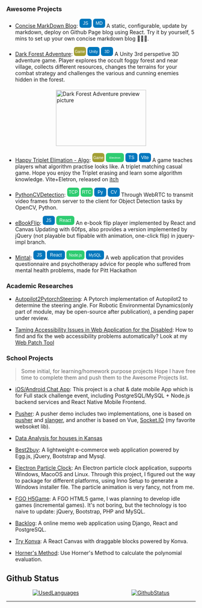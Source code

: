 ### Awesome Projects

- [Concise MarkDown Blog](https://github.com/623059008/ConciseMarkDownBlog): 
  <svg xmlns="http://www.w3.org/2000/svg" width="32" height="24">
    <rect x="0" y="0" rx="6" ry="6" width="32" height="24" fill="#0077BD"/>
    <text x="16" y="12" fill="#fff" font-family="Arial" font-size="12" text-anchor="middle" alignment-baseline="central">JS</text>
  </svg>
  <svg xmlns="http://www.w3.org/2000/svg" width="32" height="24">
    <rect x="0" y="0" rx="6" ry="6" width="32" height="24" fill="#0077BD"/>
    <text x="16" y="12" fill="#fff" font-family="Arial" font-size="12" text-anchor="middle" alignment-baseline="central">MD</text>
  </svg> 
  A static, configurable, update by markdown, deploy on Github Page blog using React. Try it by yourself, 5 mins to set up your own concise markdown blog 🚀🚀🚀.

<!-- <a href="https://github.com/623059008/ConciseMarkDownBlog"><img style="margin-left:20px" src="https://github-readme-stats-623059008.vercel.app/api/pin/?username=623059008&repo=ConciseMarkDownBlog" alt="Concise Markdown Blog Github repo thumbnail" /></a> -->



- [Dark Forest Adventure](https://temepst-666.itch.io/darkforestadventure): 
  <svg xmlns="http://www.w3.org/2000/svg" width="32" height="24">
    <rect x="0" y="0" rx="6" ry="6" width="32" height="24" fill="#A29F34"/>
    <text x="16" y="12" fill="#fff" font-family="Arial" font-size="10" text-anchor="middle" alignment-baseline="central">Game</text>
  </svg>
  <svg xmlns="http://www.w3.org/2000/svg" width="32" height="24">
    <rect x="0" y="0" rx="6" ry="6" width="32" height="24" fill="#0077BD"/>
    <text x="16" y="12" fill="#fff" font-family="Arial" font-size="10" text-anchor="middle" alignment-baseline="central">Unity</text>
  </svg>
  <svg xmlns="http://www.w3.org/2000/svg" width="32" height="24">
    <rect x="0" y="0" rx="6" ry="6" width="32" height="24" fill="#0077BD"/>
    <text x="16" y="12" fill="#fff" font-family="Arial" font-size="10" text-anchor="middle" alignment-baseline="central">3D</text>
  </svg>
  A Unity 3rd perspetive 3D adventure game. Player explores the occult foggy forest and near village, collects different resources, changes the terrains for your combat strategy and challenges the various and cunning enemies hidden in the forest. 

<img src="https://img.itch.zone/aW1hZ2UvMTgzMzgwNS8xMDc2NDAxMy5wbmc=/794x1000/U5dYyt.png" width="240px" height="148.32px" style="margin: 5px;margin-left:calc(50% - 120px);" alt="Dark Forest Adventure preview picture" />

- [Happy Triplet Elimation - Algo](https://github.com/623059008/HappyTripleElimationProgramming):
  <svg xmlns="http://www.w3.org/2000/svg" width="32" height="24">
    <rect x="0" y="0" rx="6" ry="6" width="32" height="24" fill="#A29F34"/>
    <text x="16" y="12" fill="#fff" font-family="Arial" font-size="10" text-anchor="middle" alignment-baseline="central">Game</text>
  </svg>
  <svg xmlns="http://www.w3.org/2000/svg" width="48" height="24">
    <rect x="0" y="0" rx="6" ry="6" width="48" height="24" fill="#2ecc71"/>
    <text x="24" y="12" fill="#fff" font-family="Arial" font-size="8" text-anchor="middle" alignment-baseline="central">Electron</text>
  </svg>
  <svg xmlns="http://www.w3.org/2000/svg" width="32" height="24">
    <rect x="0" y="0" rx="6" ry="6" width="32" height="24" fill="#0077BD"/>
    <text x="16" y="12" fill="#fff" font-family="Arial" font-size="12" text-anchor="middle" alignment-baseline="central">TS</text>
  </svg>
  <svg xmlns="http://www.w3.org/2000/svg" width="32" height="24">
    <rect x="0" y="0" rx="6" ry="6" width="32" height="24" fill="#0077BD"/>
    <text x="16" y="12" fill="#fff" font-family="Arial" font-size="12" text-anchor="middle" alignment-baseline="central">Vite</text>
  </svg>
  A game teaches players what algorithm practise looks like. A triplet matching casual game. Hope you enjoy the Triplet erasing and learn some algorithm knowledge. Vite+Eletron, released on [itch](https://temepst-666.itch.io/happy-triple-elimation-programming-algorithm)

<!-- <a href="https://github.com/623059008/HappyTripleElimationProgramming"><img style="margin-left:20px" src="https://github-readme-stats-623059008.vercel.app/api/pin/?username=623059008&repo=HappyTripleElimationProgramming" alt="TripletErasingGame" /></a> -->

- [PythonCVDetection](https://github.com/623059008/PythonCVDetection): 
  <svg xmlns="http://www.w3.org/2000/svg" width="32" height="24">
    <rect x="0" y="0" rx="6" ry="6" width="32" height="24" fill="#2ecc71"/>
    <text x="16" y="12" fill="#fff" font-family="Arial" font-size="12" text-anchor="middle" alignment-baseline="central">TCP</text>
  </svg>
  <svg xmlns="http://www.w3.org/2000/svg" width="32" height="24">
    <rect x="0" y="0" rx="6" ry="6" width="32" height="24" fill="#2ecc71"/>
    <text x="16" y="12" fill="#fff" font-family="Arial" font-size="12" text-anchor="middle" alignment-baseline="central">RTC</text>
  </svg>
  <svg xmlns="http://www.w3.org/2000/svg" width="32" height="24">
    <rect x="0" y="0" rx="6" ry="6" width="32" height="24" fill="#0077BD"/>
    <text x="16" y="12" fill="#fff" font-family="Arial" font-size="12" text-anchor="middle" alignment-baseline="central">Py</text>
  </svg>
  <svg xmlns="http://www.w3.org/2000/svg" width="32" height="24">
    <rect x="0" y="0" rx="6" ry="6" width="32" height="24" fill="#0077BD"/>
    <text x="16" y="12" fill="#fff" font-family="Arial" font-size="12" text-anchor="middle" alignment-baseline="central">CV</text>
  </svg>
  Through WebRTC to transmit video frames from server to the client for Object Detection tasks by OpenCV, Python.

- [eBookFlip](https://github.com/623059008/ebookflip): 
  <svg xmlns="http://www.w3.org/2000/svg" width="32" height="24">
    <rect x="0" y="0" rx="6" ry="6" width="32" height="24" fill="#0077BD"/>
    <text x="16" y="12" fill="#fff" font-family="Arial" font-size="12" text-anchor="middle" alignment-baseline="central">JS</text>
  </svg>
  <svg xmlns="http://www.w3.org/2000/svg" width="48" height="24">
    <rect x="0" y="0" rx="6" ry="6" width="48" height="24" fill="#2ecc71"/>
    <text x="24" y="12" fill="#fff" font-family="Arial" font-size="12" text-anchor="middle" alignment-baseline="central">React</text>
  </svg>
  An e-book flip player implemented by React and Canvas Updating with 60fps, also provides a version implemented by jQuery (not playable but flipable with animation, one-click flip) in jquery-impl branch.

<!-- <a href="https://github.com/623059008/ebookflip"><img style="margin-left:20px" src="https://github-readme-stats-623059008.vercel.app/api/pin/?username=623059008&repo=ebookflip" alt="eBookFlip" /></a> -->

- [Mintal](https://github.com/623059008/mintal): 
  <svg xmlns="http://www.w3.org/2000/svg" width="32" height="24">
    <rect x="0" y="0" rx="6" ry="6" width="32" height="24" fill="#0077BD"/>
    <text x="16" y="12" fill="#fff" font-family="Arial" font-size="12" text-anchor="middle" alignment-baseline="central">JS</text>
  </svg>
  <svg xmlns="http://www.w3.org/2000/svg" width="48" height="24">
    <rect x="0" y="0" rx="6" ry="6" width="48" height="24" fill="#0077BD"/>
    <text x="24" y="12" fill="#fff" font-family="Arial" font-size="12" text-anchor="middle" alignment-baseline="central">React</text>
  </svg>
  <svg xmlns="http://www.w3.org/2000/svg" width="48" height="24">
    <rect x="0" y="0" rx="6" ry="6" width="48" height="24" fill="#2ecc71"/>
    <text x="24" y="12" fill="#fff" font-family="Arial" font-size="10" text-anchor="middle" alignment-baseline="central">Node.js</text>
  </svg>
  <svg xmlns="http://www.w3.org/2000/svg" width="48" height="24">
    <rect x="0" y="0" rx="6" ry="6" width="48" height="24" fill="#0077BD"/>
    <text x="24" y="12" fill="#fff" font-family="Arial" font-size="10" text-anchor="middle" alignment-baseline="central">MySQL</text>
  </svg>
  A web application that provides questionnaire and psychotherapy advice for people who suffered from mental health problems, made for Pitt Hackathon

<!-- <a href="https://github.com/623059008/mintal"><img style="margin-left:20px" src="https://github-readme-stats-623059008.vercel.app/api/pin/?username=623059008&repo=mintal" alt="Mintal" /></a> -->

### Academic Researches

- [Autopilot2PytorchSteering](https://github.com/623059008/Autopilot2PytorchSteering): A Pytorch implementation of Autopilot2 to determine the steering angle. For Robotic Environmental Dynamics(only part of module, may be open-source after publication), a pending paper under review.

- [Taming Accessibility Issues in Web Application for the Disabled](https://drive.google.com/file/d/1OeUMlKKRzQRxBwwlv_h6faJBbqWykii8/view?usp=sharing): How to find and fix the web accessibility problems automatically? Look at my [Web Patch Tool](https://github.com/623059008/ApplyPatchOnWeb)



### School Projects

> Some initial, for learning/homework purpose projects
> Hope I have free time to complete them and push them to the Awesome Projects list.

- [iOS/Android Chat App](https://github.com/623059008/sayHi):
  This project is a chat & date mobile App which is for Full stack challenge event, including PostgreSQL/MySQL + Node.js backend services and React Native Mobile Frontend.

- [Pusher](https://github.com/623059008/PusherDemo): A pusher demo includes two implementations, one is based on [pusher](https://github.com/pusher/pusher-js) and [slanger](https://github.com/stevegraham/slanger), and another is based on Vue, [Socket.IO](https://socket.io/) (my favorite websoket lib).

- [Data Analysis for houses in Kansas](https://github.com/623059008/InfoVizProject)

- [Best2buy](https://github.com/623059008/Best2Buy): A lightweight e-commerce web application powered by Egg.js, jQuery, Bootstrap and Mysql.

- [Electron Particle Clock](https://github.com/623059008/ElectronParticleClock): An Electron particle clock application, supports Windows, MacoOS and Linux. Through this project, I figured out the way to package for different platforms, using Inno Setup to generate a Windows installer file. The particle animation is very fancy, not from me.

- [FGO H5Game](https://github.com/623059008/FateGrend0rder): A FGO HTML5 game, I was planning to develop idle games (incremental games). It's not boring, but the technology is too naive to update: jQuery, Bootstrap, PHP and MySQL.

<!-- <a href="https://github.com/623059008/FateGrend0rder"><img style="margin-left:20px" src="https://github-readme-stats-623059008.vercel.app/api/pin/?username=623059008&repo=FateGrend0rder" alt="FGO H5Game" /></a> -->

- [Backlog](https://github.com/623059008/Backlog): A online memo web application using Django, React and PostgreSQL.

- [Try Konva](https://github.com/623059008/KonvaExample): A React Canvas with draggable blocks powered by Konva.

- [Horner's Method](https://github.com/623059008/Horner-s-Method/blob/master/Polynomials.html): Use Horner's Method to calculate the polynomial evaluation.

## Github Status
<div style="display:flex;flex-direction:row;justify-content:space-around;">
<a href="https://github.com/623059008">
  <!-- <img src="https://s2.loli.net/2023/03/23/ZqIR1z58XgcBAkn.png" alt="UsedLanguages" /> -->
  <img src="https://s2.loli.net/2023/03/23/mFvOHY3DKzLJkXb.png" alt="UsedLanguages">
</a>
<a href="https://github.com/623059008">
  <!-- <img src="https://github-readme-stats-623059008.vercel.app/api/top-langs/?username=623059008&layout=compact" alt="GithubStatus" /> -->
  <img src="https://s2.loli.net/2023/03/23/ZqIR1z58XgcBAkn.png" alt="GithubStatus">
</a>
</div>

---------------
